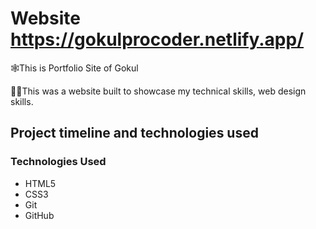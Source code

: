 # Website https://gokulprocoder.netlify.app/

🕸️This is Portfolio Site of Gokul

🤷‍♂️This was a website built to showcase my technical skills, web design skills.

## Project timeline and technologies used

### Technologies Used

* HTML5
* CSS3
* Git
* GitHub

